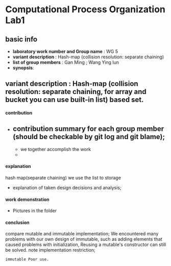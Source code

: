 # Computational Process Organization Lab1     
## basic info
* **laboratory work number and Group name** : WG 5 
* **variant description** :  Hash-map (collision resolution: separate chaining)
* **list of group members** : Gan Ming ; Wang Ying lun
* **synopsis**:

## variant description : Hash-map (collision resolution: separate chaining, for array and bucket you can use built-in list) based set. 
#### contribution
* contribution summary for each group member (should be checkable by git log and git blame);
    - 
    - we together accomplish the work
    - 
#### explanation 
hash map(separate chaining)
we use the list to storage 
* explanation of taken design decisions and analysis;
#### work demonstration 
* Pictures in the folder
#### conclusion
 compare mutable and immutable implementation;
    We encountered many problems with our own design of immutable, such as adding elements that caused problems with initialization,
    Reusing a mutable's constructor can still be solved.
    note implementation restriction;
    
    immutable Poor use.  
  